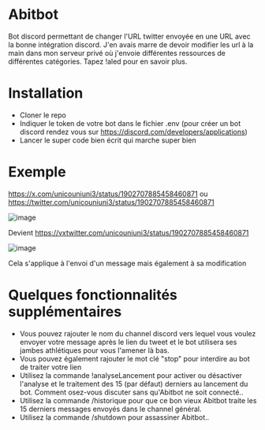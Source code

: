 # Abitbot

Bot discord permettant de changer l'URL twitter envoyée en une URL avec la bonne intégration discord. J'en avais marre de devoir modifier les url à la main dans mon serveur privé où j'envoie différentes ressources de différentes catégories. Tapez !aled pour en savoir plus.

# Installation

- Cloner le repo
- Indiquer le token de votre bot dans le fichier .env (pour créer un bot discord rendez vous sur https://discord.com/developers/applications)
- Lancer le super code bien écrit qui marche super bien

# Exemple
https://x.com/unicouniuni3/status/1902707885458460871 ou https://twitter.com/unicouniuni3/status/1902707885458460871 

![image](https://github.com/user-attachments/assets/2062acb0-a927-4a45-b660-3dbd73dd6288)

Devient https://vxtwitter.com/unicouniuni3/status/1902707885458460871

![image](https://github.com/user-attachments/assets/af836466-37a3-4063-ae53-34d5768a815a)


Cela s'applique à l'envoi d'un message mais également à sa modification

# Quelques fonctionnalités supplémentaires
- Vous pouvez rajouter le nom du channel discord vers lequel vous voulez envoyer votre message après le lien du tweet et le bot utilisera ses jambes athlétiques pour vous l'amener là bas.
- Vous pouvez également rajouter le mot clé "stop" pour interdire au bot de traiter votre lien
- Utilisez la commande !analyseLancement pour activer ou désactiver l'analyse et le traitement des 15 (par défaut) derniers au lancement du bot. Comment osez-vous discuter sans qu'Abitbot ne soit connecté..
- Utilisez la commande /historique pour que ce bon vieux Abitbot traite les 15 derniers messages envoyés dans le channel général.
- Utilisez la commande /shutdown pour assassiner Abitbot..
